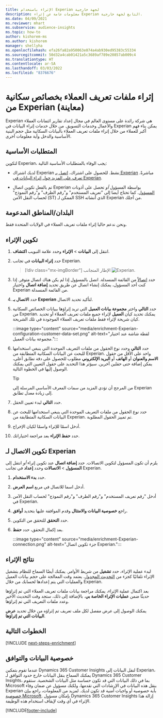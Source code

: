 ```yaml
---
title: الإثراء باستخدام Experian لجهة خارجية
description: معلومات عامة عن إثراء Experian التابع لجهة خارجية.
ms.date: 04/09/2021
ms.reviewer: mhart
ms.subservice: audience-insights
ms.topic: how-to
author: kishorem-ms
ms.author: kishorem
manager: shellyha
ms.openlocfilehash: efa26fa82a950063e074a4ab930ed95383c55334
ms.sourcegitcommit: 50d32a4cab01421a5c3689af789e20857ab009c4
ms.translationtype: HT
ms.contentlocale: ar-SA
ms.lasthandoff: 03/03/2022
ms.locfileid: "8376676"
---
```

# <a name="enrich-customer-profiles-with-demographics-from-experian-preview"></a>إثراء ملفات تعريف العملاء بخصائص سكانية من Experian (معاينة)

Experian هي شركة رائدة على مستوى العالم في مجال إعداد تقارير ائتمانات العملاء والأعمال وخدمات التسويق. من خلال خدمات إثراء البيانات في Experian يمكن بناء فهم أكبر للعملاء من خلال إثراء ملفات تعريف العملاء بالبيانات السكانية مثل حجم البنية الأساسية والدخل وأية معلومات أخرى.

## <a name="prerequisites"></a>المتطلبات الأساسية

لتكوين Experian، يجب الوفاء بالمتطلبات الأساسية التالية: 

- لديك اشتراك Experian نشط. للحصول على اشتراك، [اتصل بـ Experian](https://www.experian.com/marketing-services/contact) مباشرةً. [تعرف على المزيد حول إثراء البيانات في Experian](https://www.experian.com/marketing-services/microsoft?cmpid=ems_web_mci_cdppage).

- تم بالفعل تكوين اتصال Experian بواسطة المسؤول *أو* تحصل على أذونات [المسؤول](permissions.md#admin). كما تحتاج أيضا إلى "تعريف المستخدم" و"رقم الطرف" و"رقم النموذج" لحساب النقل الآمن (ST) الممكن لـ SSH الذي أنشاته Experian من أجلك.

## <a name="supported-countriesregions"></a>البلدان/المناطق المدعومة

ونحن ندعم حاليا إثراء ملفات تعريف العملاء في الولايات المتحدة فقط.

## <a name="configure-the-enrichment"></a>تكوين الإثراء

1. انتقل إلى **البيانات** > **الإثراء** وحدد علامة التبويب **اكتشاف**.

1. حدد **إثراء البيانات** في تجانب Experian.

   > [!div class="mx-imgBorder"]
   > الإطار المتجانب ![Experian.](media/experian-tile.png "Experian tile")
   > 

1. حدد [اتصالاً](connections.md) من القائمة المنسدلة. اتصل بالمسؤول إذا لم يكن هناك اتصال متوفر. إذا كنت أحد المسؤول، يمكنك إنشاء اتصال عن طريق تحديد **إضافة اتصال** واختيار Experian من القائمة المنسدلة. 

1. حدد **الاتصال بـ Experian** لتأكيد تحديد الاتصال.

1.  حدد **التالي** واختر **مجموعة بيانات العميل** التي تريد إثراؤها ببيانات الخصائص السكانية من Experian. يمكنك تحديد كيان **العميل** لإثراء جميع ملفات تعريف العملاء أو تحديد كيان شريحة لإثراء فقط ملفات تعريف العملاء الموجودة في تلك الشريحة.

    :::image type="content" source="media/enrichment-Experian-configuration-customer-data-set.png" alt-text="لقطة شاشة عند اختيار مجموعة بيانات العميل.":::

1. حدد **التالي** وحدد نوع الحقول من ملفات التعريف الموحدة التي ينبغي استخدامها للبحث عن البيانات السكانية المتطابقة من Experian. واحد على الأقل من حقول **الاسم والعنوان** أو **الهاتف** أو **البريد الإلكتروني** مطلوب للحصول على دقة تطابق أعلى، يمكن إضافة حتى حقلين آخرين. سيؤثر هذا التحديد على حقول التعيين التي يمكنك الوصول إليها في الخطوة التالية.

    > [!TIP]
    > من المرجح أن تؤدي المزيد من سمات المعرف الأساسي المرسلة إلى Experian إلى زيادة معدل تطابق.

1. حدد **التالي** لبدء تعيين الحقل.

1. حدد نوع الحقول من ملفات التعريف الموحدة التي ينبغي استخدامها للبحث عن البيانات السكانية المتطابقة من Experian. تم تمييز الحقول المطلوبة.

1. أدخل اسمًا للإثراء واسمًا لكيان الإخراج.

1. حدد **حفظ الإثراء** بعد مراجعة اختياراتك.

## <a name="configure-the-connection-for-experian"></a>تكوين الاتصال لـ Experian 

يلزم أن تكون المسؤول لتكوين الاتصالات. حدد **إضافة اتصال** عند تكوين إثراء *أو* انتقل إلى **المسؤول** > **الاتصالات** وحدد **إعداد** في تجانب Experian.

1. حدد **بدء الاستخدام‬**.

1. أدخل اسما للاتصال في مربع **اسم العرض**.

1. أدخل "رقم تعريف المستخدم" و"رقم الطرف" و"رقم النموذج" لحساب النقل الآمن في Experian.

1. راجع **خصوصية البيانات والامتثال** وقدم الموافقة عليها بتحديد **أوافق**.

1. حدد **التحقق** للتحقق من التكوين.

1. بعد إكمال التحقق، حدد **حفظ**.
   
   :::image type="content" source="media/enrichment-Experian-connection.png" alt-text="جزء تكوين اتصال Experian.":::

## <a name="enrichment-results"></a>نتائج الإثراء

لبدء عملية الإثراء، حدد **تشغيل** من شريط الأوامر. يمكنك أيضًا السماح للنظام بتشغيل الإثراء تلقائيًا كجزء من [التحديث المجدول](system.md#schedule-tab). يعتمد وقت المعالجة على حجم بيانات العميل والعمليات التي يتم إعدادها لحسابك من خلال Experian.

بعد اكتمال عملية الإثراء، يمكنك مراجعة بيانات ملفات تعريف العملاء التي تم إثراؤها حديثًا ضمن **عمليات الإثراء الخاصة بي**. بالإضافة إلى ذلك، ستجد وقت التحديث الأخير وعدد ملفات التعريف التي تم إثراؤها.

يمكنك الوصول إلى عرض مفصل لكل ملف تعريف تم إثراؤه من خلال تحديد **عرض البيانات التي تم إثراؤها**.

## <a name="next-steps"></a>الخطوات التالية

[!INCLUDE [next-steps-enrichment](../includes/next-steps-enrichment.md)]

## <a name="data-privacy-and-compliance"></a>خصوصية البيانات والتوافق

عندما تقوم بتمكين Dynamics 365 Customer Insights لنقل البيانات إلى Experian، يمكنك السماح بنقل البيانات خارج حدود التوافق لـ Dynamics 365 Customer Insights، بما في ذلك البيانات التي قد تكون حساسة مثل البيانات الشخصية. ستقوم Microsoft بنقل هذه البيانات في الإرشادات التي تقدمها، ولكنك مسؤول عن ضمان وفاء Experian بأية خصوصية أو واجبات أمنية قد تكون لديك. لمزيد من المعلومات، راجع [بيان خصوصية Microsoft](https://go.microsoft.com/fwlink/?linkid=396732).
بإمكان مسؤول Dynamics 365 Customer Insights إزالة هذا الإثراء في أي وقت لإيقاف استخدام هذه الوظيفة.


[!INCLUDE[footer-include](../includes/footer-banner.md)]
